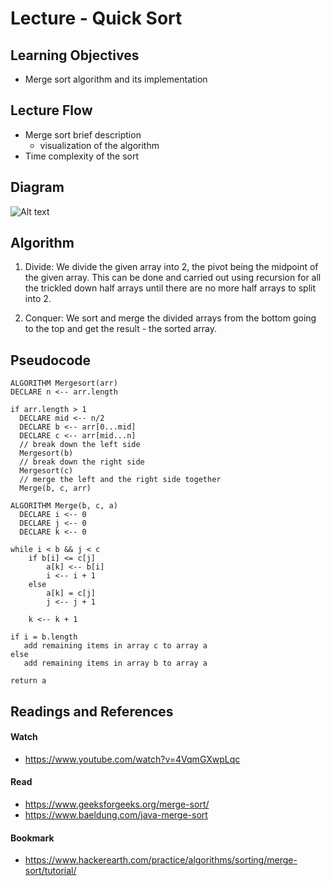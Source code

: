 # Lecture - Quick Sort

<!-- description -->


## Learning Objectives
* Merge sort algorithm and its implementation

## Lecture Flow
* Merge sort brief description
  - visualization of the algorithm
* Time complexity of the sort

## Diagram
![Alt text](https://www.baeldung.com/wp-content/uploads/2018/09/mergesort1.png)

## Algorithm
1. Divide: 
  We divide the given array into 2, the pivot being the midpoint of the given array. This can be done and carried out using recursion for all the trickled down half arrays until there are no more half arrays to split into 2.

2. Conquer: 
  We sort and merge the divided arrays from the bottom going to the top and get the result - the sorted array.

## Pseudocode

    ALGORITHM Mergesort(arr)
    DECLARE n <-- arr.length
           
    if arr.length > 1
      DECLARE mid <-- n/2
      DECLARE b <-- arr[0...mid]
      DECLARE c <-- arr[mid...n]
      // break down the left side
      Mergesort(b)
      // break down the right side
      Mergesort(c)
      // merge the left and the right side together
      Merge(b, c, arr)

    ALGORITHM Merge(b, c, a)
      DECLARE i <-- 0
      DECLARE j <-- 0
      DECLARE k <-- 0

    while i < b && j < c
        if b[i] <= c[j]
            a[k] <-- b[i]
            i <-- i + 1
        else
            a[k] = c[j]
            j <-- j + 1
            
        k <-- k + 1

    if i = b.length
       add remaining items in array c to array a
    else
       add remaining items in array b to array a
       
    return a

## Readings and References

#### Watch

* https://www.youtube.com/watch?v=4VqmGXwpLqc

#### Read
* https://www.geeksforgeeks.org/merge-sort/
* https://www.baeldung.com/java-merge-sort

#### Bookmark

* https://www.hackerearth.com/practice/algorithms/sorting/merge-sort/tutorial/

